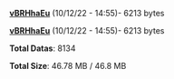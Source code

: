 [**vBRHhaEu**](/data/vBRHhaEu.txt) (10/12/22 - 14:55)- 6213 bytes

[**vBRHhaEu**](/data/vBRHhaEu.txt) (10/12/22 - 14:55)- 6213 bytes

**Total Datas**: 8134

**Total Size**: 46.78 MB / 46.8 MB